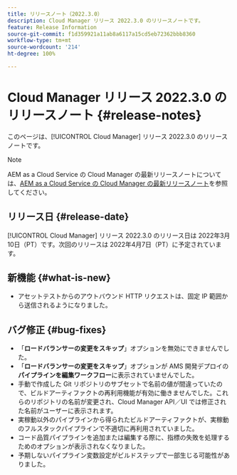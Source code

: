 ```yaml
---
title: リリースノート（2022.3.0）
description: Cloud Manager リリース 2022.3.0 のリリースノートです。
feature: Release Information
source-git-commit: f1d359921a11ab8a6117a15cd5eb72362bbb8360
workflow-type: tm+mt
source-wordcount: '214'
ht-degree: 100%

---
```



# Cloud Manager リリース 2022.3.0 のリリースノート {#release-notes}

このページは、[!UICONTROL Cloud Manager] リリース 2022.3.0 のリリースノートです。

>[!NOTE]
>
>AEM as a Cloud Service の Cloud Manager の最新リリースノートについては、[AEM as a Cloud Service の Cloud Manager の最新リリースノート](https://experienceleague.adobe.com/docs/experience-manager-cloud-service/content/implementing/using-cloud-manager/release-notes-cloud-manager/release-notes-cm-current.html?lang=ja)を参照してください。

## リリース日 {#release-date}

[!UICONTROL Cloud Manager] リリース 2022.3.0 のリリース日は 2022年3月10日（PT）です。次回のリリースは 2022年4月7日（PT）に予定されています。

## 新機能 {#what-is-new}

* アセットテストからのアウトバウンド HTTP リクエストは、固定 IP 範囲から送信されるようになりました。


## バグ修正 {#bug-fixes}

* 「**ロードバランサーの変更をスキップ**」オプションを無効にできませんでした。
* 「**ロードバランサーの変更をスキップ**」オプションが AMS 開発デプロイの&#x200B;**パイプラインを編集ワークフロー**&#x200B;に表示されていませんでした。
* 手動で作成した Git リポジトリのサブセットで名前の値が間違っていたので、ビルドアーティファクトの再利用機能が有効に働きませんでした。これらのリポジトリの名前が変更され、Cloud Manager API／UI では修正された名前がユーザーに表示されます。
* 実稼動以外のパイプラインから得られたビルドアーティファクトが、実稼動のフルスタックパイプラインで不適切に再利用されていました。
* コード品質パイプラインを追加または編集する際に、指標の失敗を処理するためのオプションが表示されなくなりました。
* 予期しないパイプライン変数設定がビルドステップで一部生じる可能性がありました。
